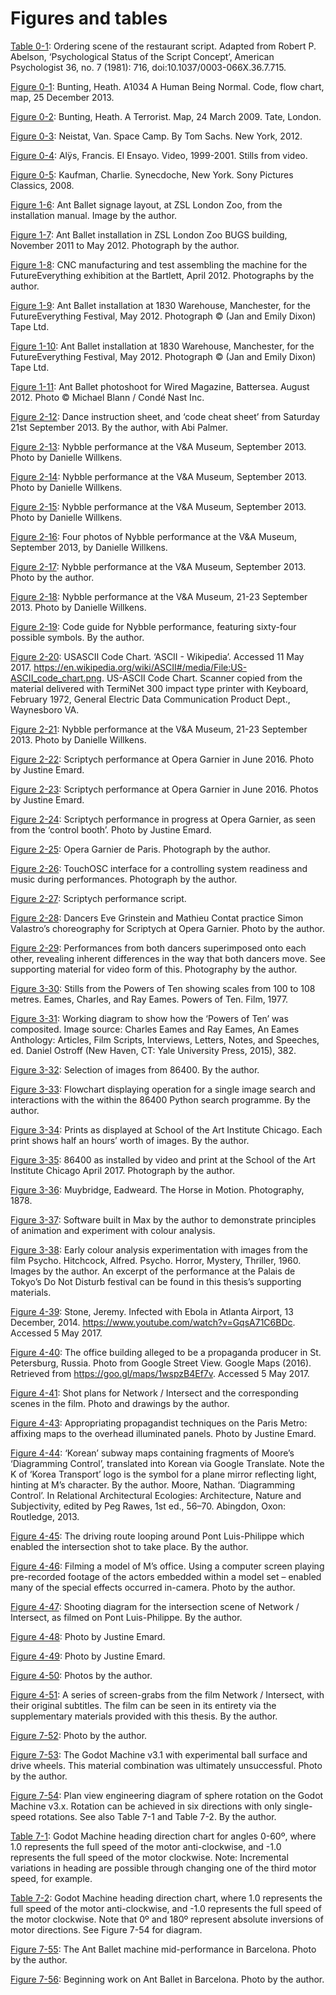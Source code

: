 # Figures and tables

[Table 0-1](../../1_Chapters/ch0/#table0-1):
Ordering scene of the restaurant script. Adapted from Robert P. Abelson, ‘Psychological Status of the Script Concept’, American Psychologist 36, no. 7 (1981): 716, doi:10.1037/0003-066X.36.7.715.

[Figure 0-1](../../1_Chapters/ch0/#figure0-1):
Bunting, Heath. A1034 A Human Being Normal. Code, flow chart, map, 25 December 2013.

[Figure 0-2](../../1_Chapters/ch0/#figure0-2):
Bunting, Heath. A Terrorist. Map, 24 March 2009. Tate, London.

[Figure 0-3](../../1_Chapters/ch0/#figure0-3):
Neistat, Van. Space Camp. By Tom Sachs. New York, 2012.

[Figure 0-4](../../1_Chapters/ch0/#figure0-4):
Alÿs, Francis. El Ensayo. Video, 1999-2001. Stills from video.

[Figure 0-5](../../1_Chapters/ch0/#figure0-5):
Kaufman, Charlie. Synecdoche, New York. Sony Pictures Classics, 2008.

[Figure 1-6](../../1_Chapters/ch1/#figure1-6):
Ant Ballet signage layout, at ZSL London Zoo, from the installation manual. Image by the author.

[Figure 1-7](../../1_Chapters/ch1/#figure1-7):
Ant Ballet installation in ZSL London Zoo BUGS building, November 2011 to May 2012. Photograph by the author.

[Figure 1-8](../../1_Chapters/ch1/#figure1-8):
CNC manufacturing and test assembling the machine for the FutureEverything exhibition at the Bartlett, April 2012. Photographs by the author.

[Figure 1-9](../../1_Chapters/ch1/#figure1-9):
Ant Ballet installation at 1830 Warehouse, Manchester, for the FutureEverything Festival, May 2012. Photograph © (Jan and Emily Dixon) Tape Ltd.

[Figure 1-10](../../1_Chapters/ch1/#figure1-10):
Ant Ballet installation at 1830 Warehouse, Manchester, for the FutureEverything Festival, May 2012. Photograph © (Jan and Emily Dixon) Tape Ltd.

[Figure 1-11](../../1_Chapters/ch1/#figure1-11):
Ant Ballet photoshoot for Wired Magazine, Battersea. August 2012.
Photo © Michael Blann / Condé Nast Inc.

[Figure 2-12](../../1_Chapters/ch2/#figure2-12):
Dance instruction sheet, and ‘code cheat sheet’ from Saturday 21st September 2013. By the author, with Abi Palmer.

[Figure 2-13](../../1_Chapters/ch2/#figure2-13):
Nybble performance at the V&A Museum, September 2013. Photo by Danielle Willkens.

[Figure 2-14](../../1_Chapters/ch2/#figure2-14):
Nybble performance at the V&A Museum, September 2013. Photo by Danielle Willkens.

[Figure 2-15](../../1_Chapters/ch2/#figure2-15):
Nybble performance at the V&A Museum, September 2013. Photo by Danielle Willkens.

[Figure 2-16](../../1_Chapters/ch2/#figure2-16):
Four photos of Nybble performance at the V&A Museum, September 2013, by Danielle Willkens.

[Figure 2-17](../../1_Chapters/ch2/#figure2-17):
Nybble performance at the V&A Museum, September 2013. Photo by the author.

[Figure 2-18](../../1_Chapters/ch2/#figure2-18):
Nybble performance at the V&A Museum, 21-23 September 2013. Photo by Danielle Willkens.

[Figure 2-19](../../1_Chapters/ch2/#figure2-19):
Code guide for Nybble performance, featuring sixty-four possible symbols. By the author.

[Figure 2-20](../../1_Chapters/ch2/#figure2-20):
USASCII Code Chart. ‘ASCII - Wikipedia’. Accessed 11 May 2017. https://en.wikipedia.org/wiki/ASCII#/media/File:US-ASCII_code_chart.png. US-ASCII Code Chart. Scanner copied from the material delivered with TermiNet 300 impact type printer with Keyboard, February 1972, General Electric Data Communication Product Dept., Waynesboro VA.

[Figure 2-21](../../1_Chapters/ch2/#figure2-21):
Nybble performance at the V&A Museum, 21-23 September 2013. Photo by Danielle Willkens.

[Figure 2-22](../../1_Chapters/ch2/#figure2-22):
Scriptych performance at Opera Garnier in June 2016. Photo by Justine Emard.

[Figure 2-23](../../1_Chapters/ch2/#figure2-23):
Scriptych performance at Opera Garnier in June 2016. Photos by Justine Emard.

[Figure 2-24](../../1_Chapters/ch2/#figure2-24):
Scriptych performance in progress at Opera Garnier, as seen from the ‘control booth’. Photo by Justine Emard.

[Figure 2-25](../../1_Chapters/ch2/#figure2-25):
Opera Garnier de Paris. Photograph by the author.

[Figure 2-26](../../1_Chapters/ch2/#figure2-26):
TouchOSC interface for a controlling system readiness and music during performances. Photograph by the author.

[Figure 2-27](../../1_Chapters/ch2/#figure2-27):
Scriptych performance script.

[Figure 2-28](../../1_Chapters/ch2/#figure2-28):
Dancers Eve Grinstein and Mathieu Contat practice Simon Valastro’s choreography for Scriptych at Opera Garnier. Photo by the author.

[Figure 2-29](../../1_Chapters/ch2/#figure2-29):
Performances from both dancers superimposed onto each other, revealing inherent differences in the way that both dancers move. See supporting material for video form of this. Photography by the author.

[Figure 3-30](../../1_Chapters/ch3/#figure3-30): Stills from the Powers of Ten showing scales from 100 to 108 metres. Eames, Charles, and Ray Eames. Powers of Ten. Film, 1977.

[Figure 3-31](../../1_Chapters/ch3/#figure3-31): Working diagram to show how the ‘Powers of Ten’ was composited. Image source: Charles Eames and Ray Eames, An Eames Anthology: Articles, Film Scripts, Interviews, Letters, Notes, and Speeches, ed. Daniel Ostroff (New Haven, CT: Yale University Press, 2015), 382.

[Figure 3-32](../../1_Chapters/ch3/#figure3-32): Selection of images from 86400. By the author.

[Figure 3-33](../../1_Chapters/ch3/#figure3-33): Flowchart displaying operation for a single image search and interactions with the within the 86400 Python search programme. By the author.

[Figure 3-34](../../1_Chapters/ch3/#figure3-34): Prints as displayed at School of the Art Institute Chicago. Each print shows half an hours’ worth of images. By the author.

[Figure 3-35](../../1_Chapters/ch3/#figure3-35): 86400 as installed by video and print at the School of the Art Institute Chicago April 2017. Photograph by the author.

[Figure 3-36](../../1_Chapters/ch3/#figure3-36): Muybridge, Eadweard. The Horse in Motion. Photography, 1878.

[Figure 3-37](../../1_Chapters/ch3/#figure3-37): Software built in Max by the author to demonstrate principles of animation and experiment with colour analysis.

[Figure 3-38](../../1_Chapters/ch3/#figure3-38):
Early colour analysis experimentation with images from the film Psycho. Hitchcock, Alfred. Psycho. Horror, Mystery, Thriller, 1960. Images by the author. An excerpt of the performance at the Palais de Tokyo’s Do Not Disturb festival can be found in this thesis’s supporting materials.

[Figure 4-39](../../1_Chapters/ch4/#figure4-39):
Stone, Jeremy. Infected with Ebola in Atlanta Airport, 13 December, 2014. https://www.youtube.com/watch?v=GqsA71C6BDc. Accessed 5 May 2017.

[Figure 4-40](../../1_Chapters/ch4/#figure4-40):
The office building alleged to be a propaganda producer in St. Petersburg, Russia. Photo from Google Street View. Google Maps (2016). Retrieved from https://goo.gl/maps/1wspzB4Ef7v. Accessed 5 May 2017.

[Figure 4-41](../../1_Chapters/ch4/#figure4-41):
Shot plans for Network / Intersect and the corresponding scenes in the film. Photo and drawings by the author.

[Figure 4-43](../../1_Chapters/ch4/#figure4-43):
Appropriating propagandist techniques on the Paris Metro: affixing maps to the overhead illuminated panels. Photo by Justine Emard.

[Figure 4-44](../../1_Chapters/ch4/#figure4-44):
‘Korean’ subway maps containing fragments of Moore’s ‘Diagramming Control’, translated into Korean via Google Translate. Note the K of ‘Korea Transport’ logo is the symbol for a plane mirror reflecting light, hinting at M’s character. By the author. Moore, Nathan. ‘Diagramming Control’. In Relational Architectural Ecologies: Architecture, Nature and Subjectivity, edited by Peg Rawes, 1st ed., 56–70. Abingdon, Oxon: Routledge, 2013.

[Figure 4-45](../../1_Chapters/ch4/#figure4-45):
The driving route looping around Pont Luis-Philippe which enabled the intersection shot to take place. By the author.

[Figure 4-46](../../1_Chapters/ch4/#figure4-46):
Filming a model of M’s office. Using a computer screen playing pre-recorded footage of the actors embedded within a model set – enabled many of the special effects occurred in-camera. Photo by the author.

[Figure 4-47](../../1_Chapters/ch4/#figure4-47):
Shooting diagram for the intersection scene of Network / Intersect, as filmed on Pont Luis-Philippe. By the author.

[Figure 4-48](../../1_Chapters/ch4/#figure4-48):
Photo by Justine Emard.

[Figure 4-49](../../1_Chapters/ch4/#figure4-49):
Photo by Justine Emard.

[Figure 4-50](../../1_Chapters/ch4/#figure4-50):
Photos by the author.

[Figure 4-51](../../1_Chapters/ch4/#figure4-51):
A series of screen-grabs from the film Network / Intersect, with their original subtitles. The film can be seen in its entirety via the supplementary materials provided with this thesis. By the author.

[Figure 7-52](../2_Appendix/7.3-godot_machine_and_ant_ballet_development#figure7-52):
Photo by the author.

[Figure 7-53](../2_Appendix/7.3-godot_machine_and_ant_ballet_development#figure7-53):
The Godot Machine v3.1 with experimental ball surface and drive wheels. This material combination was ultimately unsuccessful. Photo by the author.

[Figure 7-54](../2_Appendix/7.3-godot_machine_and_ant_ballet_development#figure7-54):
Plan view engineering diagram of sphere rotation on the Godot Machine v3.x. Rotation can be achieved in six directions with only single-speed rotations. See also Table 7-1 and Table 7-2. By the author.

[Table 7-1](../2_Appendix/7.3-godot_machine_and_ant_ballet_development#table7-1):
Godot Machine heading direction chart for angles 0-60º, where 1.0 represents the full speed of the motor anti-clockwise, and -1.0 represents the full speed of the motor clockwise. Note: Incremental variations in heading are possible through changing one of the third motor speed, for example.

[Table 7-2](../2_Appendix/7.3-godot_machine_and_ant_ballet_development#table7-2):
Godot Machine heading direction chart, where 1.0 represents the full speed of the motor anti-clockwise, and -1.0 represents the full speed of the motor clockwise. Note that 0º and 180º represent absolute inversions of motor directions. See Figure 7-54 for diagram.

[Figure 7-55](../2_Appendix/7.3-godot_machine_and_ant_ballet_development#figure7-55):
The Ant Ballet machine mid-performance in Barcelona. Photo by the author.

[Figure 7-56](../2_Appendix/7.3-godot_machine_and_ant_ballet_development#figure7-56):
Beginning work on Ant Ballet in Barcelona. Photo by the author.

